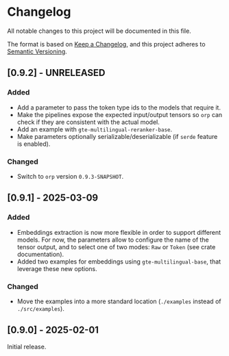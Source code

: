 # Changelog

All notable changes to this project will be documented in this file.

The format is based on [Keep a Changelog](https://keepachangelog.com/en/1.1.0/), and this project adheres to [Semantic Versioning](https://semver.org/spec/v2.0.0.html).


## [0.9.2] - UNRELEASED

### Added

* Add a parameter to pass the token type ids to the models that require it.
* Make the pipelines expose the expected input/output tensors so `orp` can check if they are consistent with the actual model.
* Add an example with `gte-multilingual-reranker-base`.
* Make parameters optionally serializable/deserializable (if `serde` feature is enabled).

### Changed

* Switch to `orp` version `0.9.3-SNAPSHOT`.


## [0.9.1] - 2025-03-09

### Added

* Embeddings extraction is now more flexible in order to support different models. For now, the parameters allow to configure the name of the tensor output, and to select one of two modes: `Raw` or `Token` (see crate documentation).
* Added two examples for embeddings using `gte-multilingual-base`, that leverage these new options.

### Changed

* Move the examples into a more standard location (`./examples` instead of `./src/examples`).


## [0.9.0] - 2025-02-01

Initial release.
